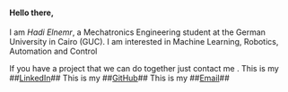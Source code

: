 #### Hello there, 
I am _Hadi Elnemr_,
a Mechatronics Engineering student at the German University in Cairo (GUC).
I am interested in Machine Learning, Robotics, Automation and Control

If you have a project that we can do together just contact me . 
This is my ##[LinkedIn](https://www.linkedin.com/in/hadi-elnemr/)##
This is my ##[GitHub](https://github.com/HadiElnemr)##
This is my ##[Email](hadi.elnemr@gmail.com)##
 
